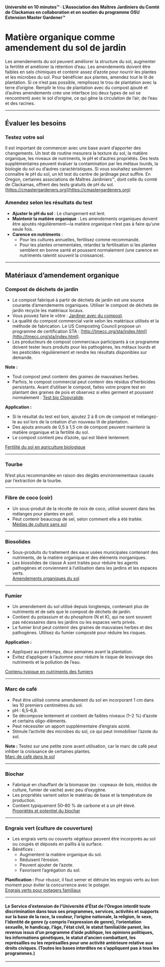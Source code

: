 #### Université en 10 minutes™ · L’Association des Maîtres Jardiniers du Comté de Clackamas en collaboration et en soutien du programme OSU Extension Master Gardener™

# Matière organique comme amendement du sol de jardin

Les amendements du sol peuvent améliorer la structure du sol, augmenter la fertilité et améliorer la rétention d’eau. Les amendements doivent être faibles en sels chimiques et contenir assez d’azote pour nourrir les plantes et les microbes du sol. Pour bénéficier aux plantes, amendez tout le lit de plantation. Si ce n’est pas possible, remplissez le trou de plantation avec la terre d’origine. Remplir le trou de plantation avec du compost ajouté et d’autres amendements crée une interface (où deux types de sol se rencontrent) avec le sol d’origine, ce qui gêne la circulation de l’air, de l’eau et des racines.

---

## Évaluer les besoins

### Testez votre sol

Il est important de commencer avec une base avant d’apporter des changements. Un test de routine mesurera la texture du sol, la matière organique, les niveaux de nutriments, le pH et d’autres propriétés. Des tests supplémentaires peuvent évaluer la contamination par les métaux lourds, la biologie du sol ou d’autres caractéristiques. Si vous souhaitez seulement connaître le pH du sol, un kit test du centre de jardinage peut suffire. En Oregon, certaines associations de Maîtres Jardiniers™, dont celle du comté de Clackamas, offrent des tests gratuits de pH du sol.  
[https://cmastergardeners.org](https://cmastergardeners.org)

### Amendez selon les résultats du test

- **Ajuster le pH du sol** : Le changement est lent.
- **Maintenir la matière organique** : Les amendements organiques doivent être ajoutés régulièrement—la matière organique n’est pas à faire qu’une seule fois.
- **Carence en nutriments** :
  - Pour les cultures annuelles, fertilisez comme recommandé.
  - Pour les plantes ornementales, retardez la fertilisation si les plantes semblent en bonne santé et poussent normalement (une carence en nutriments ralentit souvent la croissance).

---

## Matériaux d’amendement organique

### Compost de déchets de jardin

- Le compost fabriqué à partir de déchets de jardin est une source courante d’amendements organiques. Utiliser le compost de déchets de jardin recycle les matériaux locaux.
- Vous pouvez faire le vôtre : [Jardiner avec du compost](https://cmastergardeners.files.wordpress.com/2022/02/gardening-with-compost.pdf).
- La qualité du compost commercial varie selon les matériaux utilisés et la méthode de fabrication. Le US Composting Council propose un programme de certification STA : [http://tmecc.org/sta/index.html](http://tmecc.org/sta/index.html).
- Les producteurs de compost commerciaux participants à ce programme doivent tester leurs produits pour les pathogènes, les métaux lourds et les pesticides régulièrement et rendre les résultats disponibles sur demande.

**Note :**

- Tout compost peut contenir des graines de mauvaises herbes.
- Parfois, le compost commercial peut contenir des résidus d’herbicides persistants. Avant d’utiliser le compost, faites votre propre test en plantant des graines de pois et observez si elles germent et poussent normalement : [Test bio Clopyralide](https://s3.wp.wsu.edu/uploads/sites/411/2014/12/PDF_Clopyralid_Bioassay.pdf).

**Application :**

- Si le résultat du test est bon, ajoutez 2 à 8 cm de compost et mélangez-le au sol lors de la création d’un nouveau lit de plantation.
- Des ajouts annuels de 0,5 à 1,5 cm de compost peuvent maintenir la matière organique et la fertilité du sol.
- Le compost contient peu d’azote, qui est libéré lentement.

[Fertilité du sol en agriculture biologique](https://pubs.extension.wsu.edu/soil-fertility-in-organic-systems-a-guide-for-gardeners-and-small-acreage-farmers)

---

### Tourbe

N’est plus recommandée en raison des dégâts environnementaux causés par l’extraction de la tourbe.

---

### Fibre de coco (coir)

- Un sous-produit de la récolte de noix de coco, utilisé souvent dans les mélanges pour plantes en pot.
- Peut contenir beaucoup de sel, selon comment elle a été traitée.  
[Médias de culture sans sol](https://extension.okstate.edu/fact-sheets/soilless-growing-mediums.html)

---

### Biosolides

- Sous-produits du traitement des eaux usées municipales contenant des nutriments, de la matière organique et des éléments inorganiques.
- Les biosolides de classe A sont traités pour réduire les agents pathogènes et conviennent à l’utilisation dans les jardins et les espaces verts.  
[Amendements organiques du sol](https://pubs.extension.wsu.edu/organic-soil-amendments-in-yards-and-gardens-how-much-is-enough-home-garden-series)

---

### Fumier

- Un amendement du sol utilisé depuis longtemps, contenant plus de nutriments et de sels que le compost de déchets de jardin.
- Contient du potassium et du phosphore (N et K), qui ne sont souvent pas nécessaires dans les jardins ou les espaces verts privés.
- Le fumier brut peut contenir des graines de mauvaises herbes et des pathogènes. Utilisez du fumier composté pour réduire les risques.

**Application :**

- Appliquez au printemps, deux semaines avant la plantation.
- Évitez d’appliquer à l’automne pour réduire le risque de lessivage des nutriments et la pollution de l’eau.

[Contenu typique en nutriments des fumiers](https://pubs.extension.wsu.edu/fertilizing-with-manure)

---

### Marc de café

- Peut être utilisé comme amendement du sol en incorporant 1 cm dans les 10 premiers centimètres du sol.
- pH : 6,5–6,8.
- Se décompose lentement et contient de faibles niveaux (1–2 %) d’azote et certains oligo-éléments.
- Peut nécessiter un apport supplémentaire d’engrais azoté.
- Stimule l’activité des microbes du sol, ce qui peut immobiliser l’azote du sol.

**Note :** Testez sur une petite zone avant utilisation, car le marc de café peut inhiber la croissance de certaines plantes.  
[Marc de café dans le sol](https://today.oregonstate.edu/news/used-appropriately-coffee-grounds-improve-soil-and-kill-slugs)

---

### Biochar

- Fabriqué en chauffant de la biomasse (ex : copeaux de bois, résidus de culture, fumier de vache) avec peu d’oxygène.
- Les propriétés varient selon le matériau de base et la température de production.
- Contient typiquement 50–80 % de carbone et a un pH élevé.  
[Propriétés et potentiel du biochar](https://extension.psu.edu/biochar-properties-and-potential)

---

### Engrais vert (culture de couverture)

- Les engrais verts ou couverts végétaux peuvent être incorporés au sol ou coupés et déposés en paillis à la surface.
- Bénéfices :
  - Augmentent la matière organique du sol.
  - Réduisent l’érosion.
  - Peuvent ajouter de l’azote.
  - Favorisent l’agrégation du sol.

**Planification :** Pour réussir, il faut semer et détruire les engrais verts au bon moment pour éviter la concurrence avec le potager.  
[Engrais verts pour potagers familiaux](https://cmastergardeners.files.wordpress.com/2022/10/cover-crops-for-home-vegetable-gardens.pdf)

---

#### Le Service d’extension de l’Université d’État de l’Oregon interdit toute discrimination dans tous ses programmes, services, activités et supports sur la base de la race, la couleur, l’origine nationale, la religion, le sexe, l’identité de genre (y compris l’expression de genre), l’orientation sexuelle, le handicap, l’âge, l’état civil, le statut familial/de parent, les revenus issus d’un programme d’aide publique, les opinions politiques, les informations génétiques, le statut d’ancien combattant, les représailles ou les représailles pour une activité antérieure relative aux droits civiques. (Toutes les bases interdites ne s’appliquent pas à tous les programmes.)
---